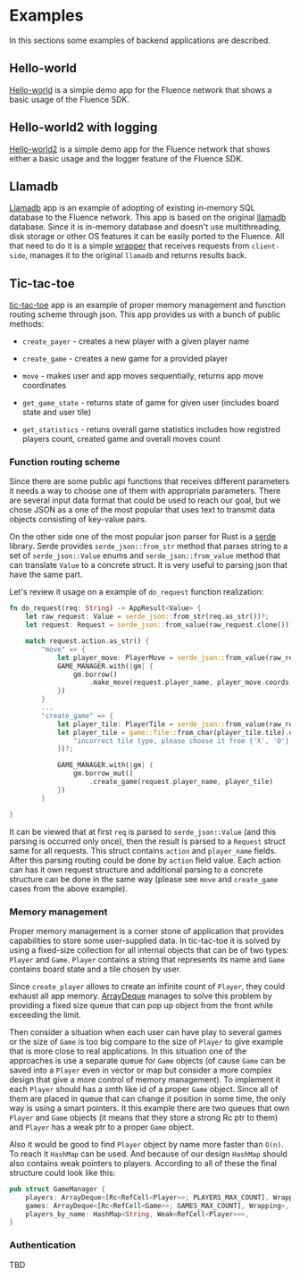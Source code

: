 # Examples

In this sections some examples of backend applications are described.

## Hello-world

[Hello-world](https://github.com/fluencelabs/fluence/tree/master/vm/examples/hello-world) is a simple demo app for the Fluence network that shows a basic usage of the Fluence SDK.

## Hello-world2 with logging

[Hello-world2](https://github.com/fluencelabs/fluence/tree/master/vm/examples/hello-world2/app-2018) is a simple demo app for the Fluence network that shows either a basic usage and the logger feature of the Fluence SDK.

## Llamadb

[Llamadb](https://github.com/fluencelabs/fluence/tree/master/vm/examples/llamadb) app is an example of adopting of existing in-memory SQL database to the Fluence network. This app is based on the original [llamadb](https://github.com/fluencelabs/llamadb) database. Since it is in-memory database and doesn't use multithreading, disk storage or other OS features it can be easily ported to the Fluence. All that need to do it is a simple [wrapper](https://github.com/fluencelabs/fluence/blob/master/vm/examples/llamadb/src/lib.rs) that receives requests from `client-side`, manages it to the original `llamadb` and returns results back.

## Tic-tac-toe

[tic-tac-toe](https://github.com/fluencelabs/fluence/tree/master/vm/examples/tic-tac-toe) app is an example of proper memory management and function routing scheme through json. This app provides us with a bunch of public methods:

- `create_payer` - creates a new player with a given player name
    
- `create_game` - creates a new game for a provided player
    
- `move` - makes user and app moves sequentially, returns app move coordinates 
    
- `get_game_state` - returns state of game for given user (includes board state and user tile)
    
- `get_statistics` - retuns overall game statistics includes how registred players count, created game and overall moves count

### Function routing scheme

Since there are some public api functions that receives different parameters it needs a way to choose one of them with appropriate parameters. There are several input data format that could be used to reach our goal, but we chose JSON as a one of the most popular that uses text to transmit data objects consisting of key-value pairs.

On the other side one of the most popular json parser for Rust is a [serde](https://github.com/serde-rs/serde) library. Serde provides `serde_json::from_str` method that parses string to a set of `serde_json::Value` enums and `serde_json::from_value` method that can translate `Value` to a concrete struct. It is very useful to parsing json that have the same part.

Let's review it usage on a example of `do_request` function realization:

```Rust
fn do_request(req: String) -> AppResult<Value> {
    let raw_request: Value = serde_json::from_str(req.as_str())?;
    let request: Request = serde_json::from_value(raw_request.clone())?;

    match request.action.as_str() {
        "move" => {
            let player_move: PlayerMove = serde_json::from_value(raw_request)?;
            GAME_MANAGER.with(|gm| {
                gm.borrow()
                    .make_move(request.player_name, player_move.coords)
            })
        }
        ...
        "create_game" => {
            let player_tile: PlayerTile = serde_json::from_value(raw_request)?;
            let player_tile = game::Tile::from_char(player_tile.tile).ok_or_else(|| {
                "incorrect tile type, please choose it from {'X', 'O'} set".to_owned()
            })?;

            GAME_MANAGER.with(|gm| {
                gm.borrow_mut()
                    .create_game(request.player_name, player_tile)
            })
        }

}
```

It can be viewed that at first `req` is parsed to `serde_json::Value` (and this parsing is occurred only once), then the result is parsed to a `Request` struct same for all requests. This struct contains `action` and `player_name` fields. After this parsing routing could be done by `action` field value. Each action can has it own request structure and additional parsing to a concrete structure can be done in the same way (please see `move` and `create_game` cases from the above example).

### Memory management

Proper memory management is a corner stone of application that provides capabilities to store some user-supplied data. In tic-tac-toe it is solved by using a fixed-size collection for all internal objects that can be of two types: `Player` and `Game`. `Player` contains a string that represents its name and `Game` contains board state and a tile chosen by user.

Since `create_player` allows to create an infinite count of `Player`, they could exhaust all app memory. [ArrayDeque](https://github.com/andylokandy/arraydeque) manages to solve this problem by providing a fixed size queue that can pop up object from the front while exceeding the limit.

Then consider a situation when each user can have play to several games or the size of `Game` is too big compare to the size of `Player` to give example that is more close to real applications. In this situation one of the approaches is use a separate queue for `Game` objects (of cause `Game` can be saved into a `Player` even in vector or map but consider a more complex design that give a more control of memory management). To implement it each `Player` should has a smth like id of a proper `Game` object. Since all of them are placed in queue that can change it position in some time, the only way is using a smart pointers. It this example there are two queues that own `Player` and `Game` objects (it means that they store a strong Rc ptr to them) and `Player` has a weak ptr to a proper `Game` object.

Also it would be good to find `Player` object by name more faster than `O(n)`. To reach it `HashMap` can be used. And because of our design `HashMap` should also contains weak pointers to players. According to all of these the final structure could look like this: 

```Rust
pub struct GameManager {
    players: ArrayDeque<[Rc<RefCell<Player>>; PLAYERS_MAX_COUNT], Wrapping>,
    games: ArrayDeque<[Rc<RefCell<Game>>; GAMES_MAX_COUNT], Wrapping>,
    players_by_name: HashMap<String, Weak<RefCell<Player>>>,
}
```

### Authentication

TBD